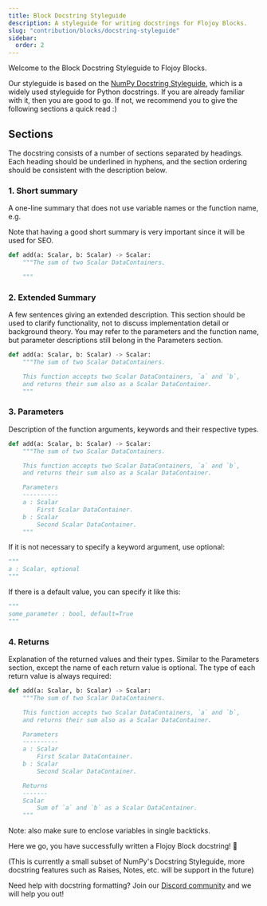 ```yaml
---
title: Block Docstring Styleguide
description: A styleguide for writing docstrings for Flojoy Blocks.
slug: "contribution/blocks/docstring-styleguide"
sidebar:
  order: 2
---
```


Welcome to the Block Docstring Styleguide to Flojoy Blocks.

Our styleguide is based on the [NumPy Docstring Styleguide](https://numpydoc.readthedocs.io/en/latest/format.html),
which is a widely used styleguide for Python docstrings. If you are already
familiar with it, then you are good to go. If not, we recommend you to give
the following sections a quick read :)

## Sections

The docstring consists of a number of sections separated by headings.
Each heading should be underlined in hyphens, and the section ordering
should be consistent with the description below.

### 1. Short summary

A one-line summary that does not use variable names or the function name, e.g.

Note that having a good short summary is very important since it will
be used for SEO.

```python
def add(a: Scalar, b: Scalar) -> Scalar:
    """The sum of two Scalar DataContainers.

    """
```

### 2. Extended Summary

A few sentences giving an extended description. This section should be used to
clarify functionality, not to discuss implementation detail or background theory.
You may refer to the parameters and the function name, but parameter descriptions
still belong in the Parameters section.

```python
def add(a: Scalar, b: Scalar) -> Scalar:
    """The sum of two Scalar DataContainers.

    This function accepts two Scalar DataContainers, `a` and `b`,
    and returns their sum also as a Scalar DataContainer.
    """
```

### 3. Parameters

Description of the function arguments, keywords and their respective types.

```python
def add(a: Scalar, b: Scalar) -> Scalar:
    """The sum of two Scalar DataContainers.

    This function accepts two Scalar DataContainers, `a` and `b`,
    and returns their sum also as a Scalar DataContainer.

    Parameters
    ----------
    a : Scalar
        First Scalar DataContainer.
    b : Scalar
        Second Scalar DataContainer.
    """
```

If it is not necessary to specify a keyword argument, use optional:

```python
"""
a : Scalar, optional
"""
```

If there is a default value, you can specify it like this:

```python
"""
some_parameter : bool, default=True
"""
```

### 4. Returns

Explanation of the returned values and their types. Similar to the Parameters section,
except the name of each return value is optional.
The type of each return value is always required:

```python
def add(a: Scalar, b: Scalar) -> Scalar:
    """The sum of two Scalar DataContainers.

    This function accepts two Scalar DataContainers, `a` and `b`,
    and returns their sum also as a Scalar DataContainer.

    Parameters
    ----------
    a : Scalar
        First Scalar DataContainer.
    b : Scalar
        Second Scalar DataContainer.

    Returns
    -------
    Scalar
        Sum of `a` and `b` as a Scalar DataContainer.
    """
```

Note: also make sure to enclose variables in single backticks.

Here we go, you have successfully written a Flojoy Block docstring! 🎉

(This is currently a small subset of NumPy's Docstring Styleguide,
more docstring features such as Raises, Notes, etc. will be support in the future)

Need help with docstring formatting? Join our [Discord community](https://discord.gg/7HEBr7yG8c)
and we will help you out!
